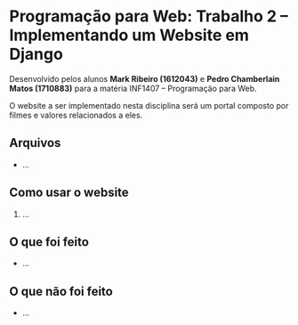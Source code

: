 # Programação para Web: Trabalho 2 – Implementando um Website em Django
Desenvolvido pelos alunos **Mark Ribeiro (1612043)** e **Pedro Chamberlain Matos (1710883)** para a matéria INF1407 – Programação para Web.

O website a ser implementado nesta disciplina será um portal composto por filmes e valores relacionados a eles.

## Arquivos 
- ...

## Como usar o website
1. ...

## O que foi feito
- ...

## O que não foi feito
- ...